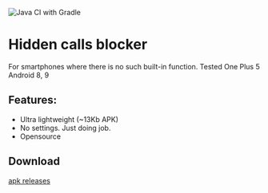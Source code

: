 ![Java CI with Gradle](https://github.com/rustamspl/hidden_calls_blocker/workflows/Java%20CI%20with%20Gradle/badge.svg)


# Hidden calls blocker

For smartphones where there is no such built-in function.
Tested One Plus 5 Android 8, 9

## Features:

* Ultra lightweight (~13Kb APK)
* No settings. Just doing job.
* Opensource

## Download

[apk releases](https://github.com/rustamspl/hidden_calls_blocker/releases) 
